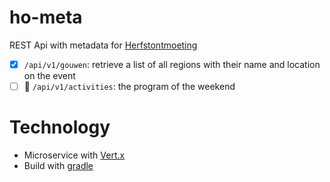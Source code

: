# ho-meta
REST Api with metadata for [Herfstontmoeting](https://www.scoutsengidsenvlaanderen.be/herfstontmoeting)

* [x] `/api/v1/gouwen`: retrieve a list of all regions with their name and location on the event
* [ ] :wrench: `/api/v1/activities`: the program of the weekend

# Technology

* Microservice with [Vert.x](http://vertx.io/)
* Build with [gradle](http://gradle.org)
